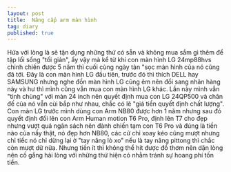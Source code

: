 ```yaml
---
layout: post
title:  Nâng cấp arm màn hình
tag: diary
published: true
---
```


Hứa với lòng là sẽ tận dụng những thứ có sẵn và không mua sắm gì thêm để tập lối sống "tối giản", ấy vậy mà kể từ khi con màn hình LG 24mp88hvs chinh chiến được 5 năm thì cuối cùng ngày tàn "sọc màn hình của nó cũng đã tới. Đây là con màn hình LG đầu tiên, trước đó thì thích DELL hay SAMSUNG nhưng nghe đồn màn hình LG cũng êm nên đổi sang nhãn hàng này và hư thì mình cũng vẫn mua con màn hình LG khác. Lần này mình vẫn "tinh chùng" với màn 24 inch nên quyết định mua con LG 24QP500 và chân đế của nó vẫn cùi bắp như nhau, chắc có lẽ "giá tiền quyết định chất lượng". Con màn LG trước mình dùng con Arm NB80 được hơn 1 năm nhưng sau đó quyết định đổi lên con Arm Human motion T6 Pro, định lên T7 cho đẹp nhưng vượt quá ngân sách nên đành chiến tạm con T6 Pro và đúng là tiền nào của nấy thật, nó đẹp hơn NB80, các cử chỉ xoay kéo cũng mượt nhưng chỉ tiếc nó chỉ dừng lại ở "tay nâng lò xo" nếu là tay nâng pittong thì chắc còn mượt dữ nữa. Nhưng tiền ít thì không thể hít được đồ thơm nên dặn lòng nên cố gắng hài lòng với những thứ hiện có nhằm tránh sự hoang phí tốn tiền.
